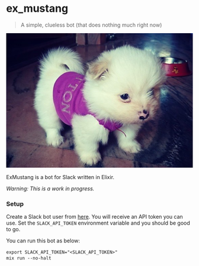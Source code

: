 # ex_mustang

> A simple, clueless bot (that does nothing much right now)

![Mustang](images/mustang.jpg)

ExMustang is a bot for Slack written in Elixir.

_Warning: This is a work in progress._

### Setup

Create a Slack bot user from [here](https://my.slack.com/services/new/bot). You will receive an API token you can use. Set the `SLACK_API_TOKEN` environment variable and you should be good to go.

You can run this bot as below:

```shell
export SLACK_API_TOKEN="<SLACK_API_TOKEN>"
mix run --no-halt
```
